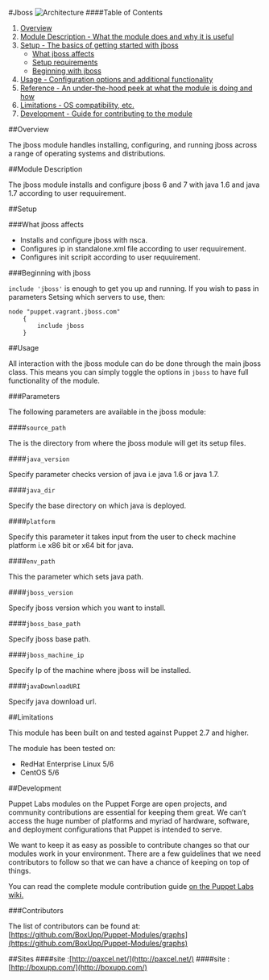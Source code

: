 #Jboss
![Architecture](http://www.boxupp.com/assets/img/jboss.png)
####Table of Contents

1. [Overview](#overview)
2. [Module Description - What the module does and why it is useful](#module-description)
3. [Setup - The basics of getting started with jboss](#setup)
    * [What jboss affects](#what-jboss-affects)
    * [Setup requirements](#setup-requirements)
    * [Beginning with jboss](#beginning-with-jboss)
4. [Usage - Configuration options and additional functionality](#usage)
5. [Reference - An under-the-hood peek at what the module is doing and how](#reference)
5. [Limitations - OS compatibility, etc.](#limitations)
6. [Development - Guide for contributing to the module](#development)

##Overview

The jboss module handles installing, configuring, and running jboss across a range of operating systems and distributions.



##Module Description

The jboss module installs and configure jboss 6 and 7 with java 1.6 and java 1.7 according to user requuirement.

	
##Setup

###What jboss affects

* Installs and configure jboss with nsca.
* Configures ip in standalone.xml file according to user requuirement.
* Configures init scripit according to user requuirement.


###Beginning with jboss

`include 'jboss'` is enough to get you up and running.  If you wish to pass in
parameters Setsing which servers to use, then:

```puppet
node "puppet.vagrant.jboss.com" 
    {
        include jboss 
    }
```

##Usage

All interaction with the jboss module can do be done through the main jboss class.
This means you can simply toggle the options in `jboss` to have full functionality of the module.


###Parameters

The following parameters are available in the jboss module:

####`source_path`

The is the directory from  where the jboss module will get its setup files.

####`java_version`

Specify parameter checks version of java i.e java 1.6  or java 1.7.

####`java_dir`

Specify the base directory on which java is deployed.

####`platform`

Specify  this parameter it takes input from the user to check machine platform i.e x86 bit or x64 bit for java.

####`env_path`

This the parameter which sets java path.

####`jboss_version`

Specify jboss version which you want to install. 

####`jboss_base_path`

Specify jboss base path.

####`jboss_machine_ip`

Specify Ip of the machine where  jboss will be installed.

####`javaDownloadURI`

 Specify java download url.


##Limitations

This module has been built on and tested against Puppet 2.7 and higher.

The module has been tested on:

* RedHat Enterprise Linux 5/6
* CentOS 5/6


##Development

Puppet Labs modules on the Puppet Forge are open projects, and community
contributions are essential for keeping them great. We can’t access the
huge number of platforms and myriad of hardware, software, and deployment
configurations that Puppet is intended to serve.

We want to keep it as easy as possible to contribute changes so that our
modules work in your environment. There are a few guidelines that we need
contributors to follow so that we can have a chance of keeping on top of things.

You can read the complete module contribution guide [on the Puppet Labs wiki.](http://projects.puppetlabs.com/projects/module-site/wiki/Module_contributing)

###Contributors

The list of contributors can be found at: [https://github.com/BoxUpp/Puppet-Modules/graphs](https://github.com/BoxUpp/Puppet-Modules/graphs)

##Sites
####site :[http://paxcel.net/](http://paxcel.net/) 
####site :[http://boxupp.com/](http://boxupp.com/)
